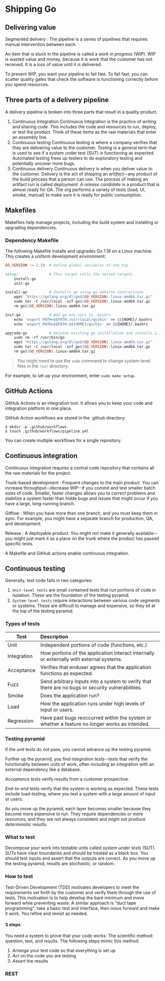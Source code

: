 # Shipping Go

## Delivering value

Segmented delivery
: The pipeline is a series of pipelines that requires manual intervention between each.

An item that is stuck in the pipeline is called a _work in progress_ (WIP). WIP is wasted value and money, because it is work that the customer has not received. It is a loss of value until it is delivered.

To prevent WIP, you want your pipeline to fail fast. To fail fast, you can scatter quality gates that check the software is functioning correctly before you spend resources.

## Three parts of a delivery pipeline

A delivery pipeline is broken into three parts that result in a quality product.

1. Continuous Integration
   Continuous integration is the practice of writing and sharing code. This includes the code and resources to run, deploy, or test the product. Think of these items as the raw materials that enter an assembly line.
2. Continuous testing
   Continuous testing is where a company verifies that they are delivering value to the customer. _Testing_ is a general term that is used to see if a system under test (SUT) is functioning as expected. Automated testing frees up testers to do exploratory testing and potentially uncover more bugs.
3. Continuous delivery
   Continuous delivery is when you deliver value to the customer. Delivery is the act of shipping an _artifact_--any product of the build process that a person can use. The process of making an artifact run is called _deployment_.
   A _release candidate_ is a product that is almost ready for GA. The org performs a variety of tests (load, UI, smoke, manual) to make sure it is ready for public consumption.

## Makefiles

Makefiles help manage projects, including the build system and installing or upgrading dependencies.

### Dependency Makefile

The following Makefile installs and upgrades Go 1.19 on a Linux machine. This creates a uniform development environment:

```Makefile
GO_VERSION := 1.19  # Define global variables at the top

setup:              # This target calls the nested targets 
	install-go      
	init-go

install-go          # Installs go using go website instructions
	wget "https://golang.org/dl/go$(GO_VERSION).linux-amd64.tar.gz"
	sudo tar -C /usr/local -xzf go$(GO_VERSION).linux-amd64.tar.gz
	rm go$(GO_VERSION).linux-amd64.tar.gz

init-go             # Add go env vars to .bashrc
	echo 'export PATH=$$PATH:/usr/local/go/bin' >> $${HOME}/.bashrc
	echo 'export PATH=$$PATH:$${HOME}/go/bin' >> $${HOME}/.bashrc

upgrade-go          # Deletes existing go installation and installs 1.19
	sudo rm -rf /usr/bin/go
	wget "https://golang.org/dl/go$(GO_VERSION).linux-amd64.tar.gz"
	sudo tar -C /usr/local -xzf go$(GO_VERSION).linux-amd64.tar.gz
	rm go$(GO_VERSION).linux-amd64.tar.gz
```
> You might need to use the `sudo` command to change system-level files in the `/usr` directory.

For example, to set up your environment, enter `sudo make setup`.

## GitHub Actions

GitHub Actions is an integration tool. It allows you to keep your code and integration platform in one place.

GitHub Action workflows are stored in the .github directory:

```shell
$ mkdir -p .github/workflows
$ touch .github/workflows/pipeline.yml
```
You can create multiple workflows for a single repository.

## Continuous integration

Continuous integration requires a central code repository that contains all the raw materials for the project.

Trunk-based development
: Frequent changes to the main product. You can increase throughput--decrease WIP--if you commit and test smaller batch sizes of code. Smaller, faster changes allows you to correct problems and stabilize a system faster than hidde bugs and issues that might occur if you have a large, long-running branch.

Gitflow
: When you have more than one branch, and you must keep them in sync. For example, you might have a separate branch for production, QA, and development.

Release
: A deployable product. You might not make it generally available--you might just mark it as a place on the trunk where the product has passed specific tests.

A Makefile and GitHub actions enable continuous integration.






## Continuous testing

Generally, test code falls in two categories:
1. `Unit-level tests` are small contained tests that run portions of code in isolation. These are the foundation of the testing pyramid.
2. `System-level tests` require interactions between various code segments or systems. These are difficult to manage and expensive, so they sit at the top of the testing pyramid.

### Types of tests

| Test | Description |
|------|:------------|
| Unit | Independent portions of code (functions, etc.) |
| Integration| How portions of the application interact internally or externally with external systems. |
| Acceptance | Verifies that enduser agrees that the application functions as expected. |
| Fuzz | Send arbitrary inputs into a system to verify that there are no bugs or security vulnerabilities. |
| Smoke | Does the application run? |
| Load | How the application runs under high levels of input or users. |
| Regression | Have past bugs reoccurred within the system or whether a feature no longer works as intended. |

### Testing pyramid

If the _unit tests_ do not pass, you cannot advance up the testing pyramid. 

Further up the pyramid, you find _integration tests_--tests that verify the functionality between units of work, often including an integration with an external dependency like a database.

_Acceptance tests_ verify results from a customer prospective.

_End-to-end_ tests verify that the system is working as expected. These tests include load-testing, where you test a system with a large amount of input or users.

As you move up the pyramid, each layer becomes smaller because they become more expensive to run. They require dependencies or more resources, and they are not always consistent and might not produce _deterministic_ results.

### What to test

Decompose your work into testable units called _system under tests_ (SUT). SUTs have clear boundaries and should be treated as a black box. You should test inputs and assert that the outputs are correct. As you move up the testing pyramid, results are _stochastic_, or random.

### How to test

Test-Driven Development (TDD) motivates developers to meet the requirements set forth by the customer and verify them through the use of tests. This motivation is to help develop the bare minimum and move forward while preventing waste. A similar approach is "duct tape programming": take a basic test and interface, then move forward and make it work. You refine and revisit as needed.

#### 3 steps

You need a system to prove that your code works. The scientific method: question, test, and results. The following steps mimic this method:

1. _Arrange_ your test code so that everything is set up
2. _Act_ on the code you are testing
3. _Assert_ the results

### REST 

